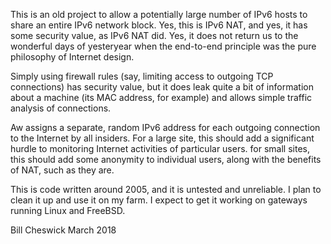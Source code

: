 This is an old project to allow a potentially large number of IPv6
hosts to share an entire IPv6 network block.  Yes, this is IPv6 NAT, and
yes, it has some security value, as IPv6 NAT did.  Yes, it does not return
us to the wonderful days of yesteryear when the end-to-end principle
was the pure philosophy of Internet design.

Simply using firewall rules (say, limiting access to outgoing TCP connections)
has security value, but it does leak quite a bit of information about a machine
(its MAC address, for example) and allows simple traffic analysis of
connections.

Aw assigns a separate, random IPv6 address for each outgoing connection
to the Internet by all insiders.   For a large site, this should add
a significant hurdle to monitoring Internet activities of particular users.
for small sites, this should add some anonymity to individual users, along
with the benefits of NAT, such as they are.

This is code written around 2005, and it is untested and unreliable.  I plan
to clean it up and use it on my farm.  I expect to get it working on gateways
running Linux and FreeBSD.

Bill Cheswick
March 2018

